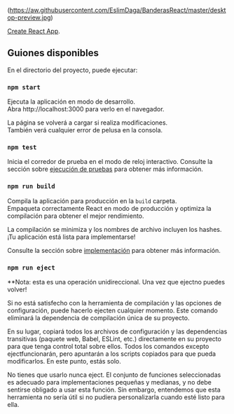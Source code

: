 (https://aw.githubusercontent.com/EslimDaga/BanderasReact/master/desktop-preview.jpg)

[Create React App](https://github.com/facebook/create-react-app).

## Guiones disponibles

En el directorio del proyecto, puede ejecutar:

### `npm start`

Ejecuta la aplicación en modo de desarrollo.<br>
Abra http://localhost:3000 para verlo en el navegador.

La página se volverá a cargar si realiza modificaciones.<br>
También verá cualquier error de pelusa en la consola.

### `npm test`

Inicia el corredor de prueba en el modo de reloj interactivo.
Consulte la sección sobre [ejecución de pruebas](https://facebook.github.io/create-react-app/docs/running-tests) para obtener más información.

### `npm run build`

Compila la aplicación para producción en la `build` carpeta.<br>
Empaqueta correctamente React en modo de producción y optimiza la compilación para obtener el mejor rendimiento.

La compilación se minimiza y los nombres de archivo incluyen los hashes.<br>
¡Tu aplicación está lista para implementarse!

Consulte la sección sobre [implementación](https://facebook.github.io/create-react-app/docs/deployment) para obtener más información.

### `npm run eject`

**Nota: esta es una operación unidireccional. Una vez que ejectno puedes volver!

Si no está satisfecho con la herramienta de compilación y las opciones de configuración, puede hacerlo ejecten cualquier momento. Este comando eliminará la dependencia de compilación única de su proyecto.

En su lugar, copiará todos los archivos de configuración y las dependencias transitivas (paquete web, Babel, ESLint, etc.) directamente en su proyecto para que tenga control total sobre ellos. Todos los comandos excepto ejectfuncionarán, pero apuntarán a los scripts copiados para que pueda modificarlos. En este punto, estás solo.

No tienes que usarlo nunca eject. El conjunto de funciones seleccionadas es adecuado para implementaciones pequeñas y medianas, y no debe sentirse obligado a usar esta función. Sin embargo, entendemos que esta herramienta no sería útil si no pudiera personalizarla cuando esté listo para ella.
